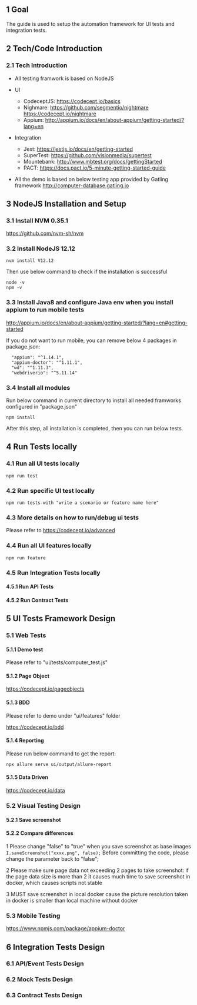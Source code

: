 ## 1 Goal

The guide is used to setup the automation framework for UI tests and integration tests.

## 2 Tech/Code Introduction

### 2.1 Tech Introduction

- All testing framwork is based on NodeJS
- UI
    - CodeceptJS: https://codecept.io/basics
    - Nighmare: https://github.com/segmentio/nightmare
                https://codecept.io/nightmare
    - Appium: http://appium.io/docs/en/about-appium/getting-started/?lang=en
    
- Integration
    - Jest: https://jestjs.io/docs/en/getting-started
    - SuperTest: https://github.com/visionmedia/supertest
    - Mountebank: http://www.mbtest.org/docs/gettingStarted
    - PACT: https://docs.pact.io/5-minute-getting-started-guide   

- All the demo is based on below testing app provided by Gatling framework
http://computer-database.gatling.io


## 3 NodeJS Installation and Setup

### 3.1 Install NVM 0.35.1

https://github.com/nvm-sh/nvm

### 3.2 Install NodeJS 12.12

```
nvm install V12.12
```
Then use below command to check if the installation is successful
```
node -v
npm -v
```

### 3.3 Install Java8 and configure Java env when you install appium to run mobile tests

http://appium.io/docs/en/about-appium/getting-started/?lang=en#getting-started

If you do not want to run mobile, you can remove below 4 packages in package.json:

```
  "appium": "^1.14.1",
  "appium-doctor": "^1.11.1",
  "wd": "^1.11.3",
  "webdriverio": "^5.11.14"
```

### 3.4 Install all modules

Run below command in current directory to install all needed framworks configured in "package.json"

```
npm install
```
After this step, all installation is completed, then you can run below tests.

## 4 Run Tests locally

### 4.1 Run all UI tests locally

```    
npm run test
```

### 4.2 Run specific UI test locally

```    
npm run tests-with "write a scenario or feature name here"
```

### 4.3 More details on how to run/debug ui tests

Please refer to https://codecept.io/advanced

### 4.4 Run all UI features locally

```    
npm run feature
```

### 4.5 Run Integration Tests locally

#### 4.5.1 Run API Tests

#### 4.5.2 Run Contract Tests

## 5 UI Tests Framework Design

### 5.1 Web Tests

#### 5.1.1 Demo test

Please refer to "ui/tests/computer_test.js"

#### 5.1.2 Page Object

https://codecept.io/pageobjects

#### 5.1.3 BDD

Please refer to demo under "ui/features" folder

https://codecept.io/bdd

#### 5.1.4 Reporting

Please run below command to get the report:
```
npx allure serve ui/output/allure-report
```
#### 5.1.5 Data Driven

https://codecept.io/data



### 5.2 Visual Testing Design

#### 5.2.1 Save screenshot

#### 5.2.2 Compare differences

1 Please change "false" to "true" when you save screenshot as base images
``
I.saveScreenshot("xxxx.png", false);
``
Before committing the code, please change the parameter back to "false";

2 Please make sure page data not exceeding 2 pages to take screenshot: 
if the page data size is more than 2 it causes much time to save screenshot in docker, which causes scripts not stable

3 MUST save screenshot in local docker cause the picture resolution taken in docker is smaller than local machine without docker



### 5.3 Mobile Testing

https://www.npmjs.com/package/appium-doctor



## 6 Integration Tests Design

### 6.1 API/Event Tests Design

### 6.2 Mock Tests Design

### 6.3 Contract Tests Design